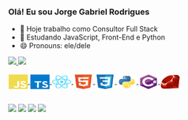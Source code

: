 ### Olá! Eu sou Jorge Gabriel Rodrigues
 
- 🔭 Hoje trabalho como Consultor Full Stack
- 🌱 Estudando JavaScript, Front-End e Python
- 😄 Pronouns: ele/dele

<div>
  <a href="https://github.com/jorge-g99">
  <img height="180em" src="https://github-readme-stats.vercel.app/api?username=jorge-g99&show_icons=true&theme=tokyonight&include_all_commits=true&count_private=true"/>
  <img height="180em" src="https://github-readme-stats.vercel.app/api/top-langs/?username=jorge-g99&layout=compact&langs_count=7&theme=tokyonight"/>
</div>
 
<div style="display: inline_block"><br>
  <img align="center" alt="jg-Js" height="30" width="40" src="https://raw.githubusercontent.com/devicons/devicon/master/icons/javascript/javascript-plain.svg">
  <img align="center" alt="jg-Ts" height="30" width="40" src="https://raw.githubusercontent.com/devicons/devicon/master/icons/typescript/typescript-plain.svg">
  <img align="center" alt="jg-React" height="30" width="40" src="https://raw.githubusercontent.com/devicons/devicon/master/icons/react/react-original.svg">
  <img align="center" alt="jg-HTML" height="30" width="40" src="https://raw.githubusercontent.com/devicons/devicon/master/icons/html5/html5-original.svg">
  <img align="center" alt="jg-CSS" height="30" width="40" src="https://raw.githubusercontent.com/devicons/devicon/master/icons/css3/css3-original.svg">
  <img align="center" alt="jg-Python" height="30" width="40" src="https://raw.githubusercontent.com/devicons/devicon/master/icons/python/python-original.svg">
  <img align="center" alt="jg-Csharp" height="30" width="40" src="https://raw.githubusercontent.com/devicons/devicon/master/icons/csharp/csharp-original.svg">
  <img align="center" alt="jg-ruby" height="30" width="40" src="https://raw.githubusercontent.com/devicons/devicon/master/icons/ruby/ruby-original.svg">
  
</div>
 
 ##
 
<div>
  
   <a href="https://instagram.com/jorge_g99" target="_blank"><img src="https://img.shields.io/badge/-Instagram-%23E4405F?style=for-the-badge&logo=instagram&logoColor=white" target="_blank"></a>
   <a href = "mailto:jorgegabriel99h@gmail.com"><img src="https://img.shields.io/badge/-Gmail-%23333?style=for-the-badge&logo=gmail&logoColor=white" target="_blank"></a>
   <a href="https://www.linkedin.com/in/jorgegabrielrodrigues" target="_blank"><img src="https://img.shields.io/badge/-LinkedIn-%230077B5?style=for-the-badge&logo=linkedin&logoColor=white" target="_blank"></a>
   <a href="https://twitter.com/Jorgehio" target="_blank"><img src="https://img.shields.io/badge/Twitter-1DA1F2?style=for-the-badge&logo=twitter&logoColor=white" target="_blank"></a>  
</div>

